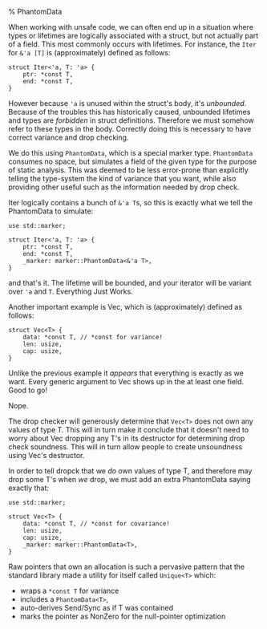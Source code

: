 % PhantomData

When working with unsafe code, we can often end up in a situation where
types or lifetimes are logically associated with a struct, but not actually
part of a field. This most commonly occurs with lifetimes. For instance, the
`Iter` for `&'a [T]` is (approximately) defined as follows:

```rust,ignore
struct Iter<'a, T: 'a> {
    ptr: *const T,
    end: *const T,
}
```

However because `'a` is unused within the struct's body, it's *unbounded*.
Because of the troubles this has historically caused, unbounded lifetimes and
types are *forbidden* in struct definitions. Therefore we must somehow refer
to these types in the body. Correctly doing this is necessary to have
correct variance and drop checking.

We do this using `PhantomData`, which is a special marker type. `PhantomData`
consumes no space, but simulates a field of the given type for the purpose of
static analysis. This was deemed to be less error-prone than explicitly telling
the type-system the kind of variance that you want, while also providing other
useful such as the information needed by drop check.

Iter logically contains a bunch of `&'a T`s, so this is exactly what we tell
the PhantomData to simulate:

```
use std::marker;

struct Iter<'a, T: 'a> {
    ptr: *const T,
    end: *const T,
    _marker: marker::PhantomData<&'a T>,
}
```

and that's it. The lifetime will be bounded, and your iterator will be variant
over `'a` and `T`. Everything Just Works.

Another important example is Vec, which is (approximately) defined as follows:

```
struct Vec<T> {
    data: *const T, // *const for variance!
    len: usize,
    cap: usize,
}
```

Unlike the previous example it *appears* that everything is exactly as we
want. Every generic argument to Vec shows up in the at least one field.
Good to go!

Nope.

The drop checker will generously determine that `Vec<T>` does not own any values
of type T. This will in turn make it conclude that it doesn't need to worry
about Vec dropping any T's in its destructor for determining drop check
soundness. This will in turn allow people to create unsoundness using
Vec's destructor.

In order to tell dropck that we *do* own values of type T, and therefore may
drop some T's when *we* drop, we must add an extra PhantomData saying exactly
that:

```
use std::marker;

struct Vec<T> {
    data: *const T, // *const for covariance!
    len: usize,
    cap: usize,
    _marker: marker::PhantomData<T>,
}
```

Raw pointers that own an allocation is such a pervasive pattern that the
standard library made a utility for itself called `Unique<T>` which:

* wraps a `*const T` for variance
* includes a `PhantomData<T>`,
* auto-derives Send/Sync as if T was contained
* marks the pointer as NonZero for the null-pointer optimization

